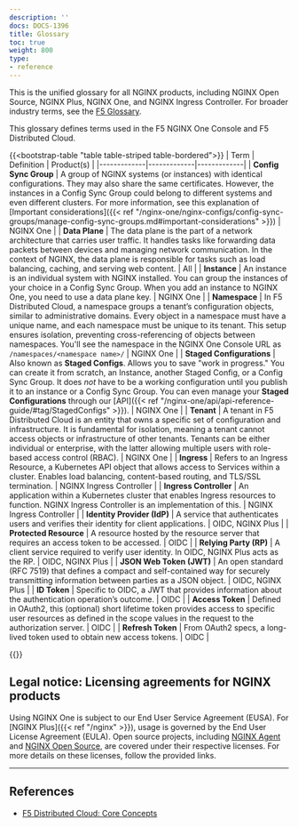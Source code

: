 ```yaml
---
description: ''
docs: DOCS-1396
title: Glossary
toc: true
weight: 800
type:
- reference
---
```


This is the unified glossary for all NGINX products, including NGINX Open Source, NGINX Plus, NGINX One, and NGINX Ingress Controller. For broader industry terms, see the [F5 Glossary](https://www.f5.com/glossary).

This glossary defines terms used in the F5 NGINX One Console and F5 Distributed Cloud.


{{<bootstrap-table "table table-striped table-bordered">}}
| Term        | Definition | Product(s) |
|-------------|-------------|-------------|
| **Config Sync Group** | A group of NGINX systems (or instances) with identical configurations. They may also share the same certificates. However, the instances in a Config Sync Group could belong to different systems and even different clusters. For more information, see this explanation of [Important considerations]({{< ref "/nginx-one/nginx-configs/config-sync-groups/manage-config-sync-groups.md#important-considerations" >}}) | NGINX One |
| **Data Plane** | The data plane is the part of a network architecture that carries user traffic. It handles tasks like forwarding data packets between devices and managing network communication. In the context of NGINX, the data plane is responsible for tasks such as load balancing, caching, and serving web content. | All |
| **Instance** | An instance is an individual system with NGINX installed. You can group the instances of your choice in a Config Sync Group. When you add an instance to NGINX One, you need to use a data plane key. | NGINX One |
| **Namespace** | In F5 Distributed Cloud, a namespace groups a tenant’s configuration objects, similar to administrative domains. Every object in a namespace must have a unique name, and each namespace must be unique to its tenant. This setup ensures isolation, preventing cross-referencing of objects between namespaces. You'll see the namespace in the NGINX One Console URL as `/namespaces/<namespace name>/` | NGINX One |
| **Staged Configurations** | Also known as **Staged Configs**. Allows you to save "work in progress." You can create it from scratch, an Instance, another Staged Config, or a Config Sync Group. It does _not_ have to be a working configuration until you publish it to an instance or a Config Sync Group. You can even manage your **Staged Configurations** through our [API]({{< ref "/nginx-one/api/api-reference-guide/#tag/StagedConfigs" >}}). | NGINX One |
| **Tenant** | A tenant in F5 Distributed Cloud is an entity that owns a specific set of configuration and infrastructure. It is fundamental for isolation, meaning a tenant cannot access objects or infrastructure of other tenants. Tenants can be either individual or enterprise, with the latter allowing multiple users with role-based access control (RBAC). | NGINX One |
| **Ingress** | Refers to an Ingress Resource, a Kubernetes API object that allows access to Services within a cluster. Enables load balancing, content-based routing, and TLS/SSL termination. | NGINX Ingress Controller |
| **Ingress Controller** | An application within a Kubernetes cluster that enables Ingress resources to function. NGINX Ingress Controller is an implementation of this. | NGINX Ingress Controller |
| **Identity Provider (IdP)** | A service that authenticates users and verifies their identity for client applications. | OIDC, NGINX Plus |
| **Protected Resource** | A resource hosted by the resource server that requires an access token to be accessed. | OIDC |
| **Relying Party (RP)** | A client service required to verify user identity. In OIDC, NGINX Plus acts as the RP. | OIDC, NGINX Plus |
| **JSON Web Token (JWT)** | An open standard (RFC 7519) that defines a compact and self-contained way for securely transmitting information between parties as a JSON object. | OIDC, NGINX Plus |
| **ID Token** | Specific to OIDC, a JWT that provides information about the authentication operation’s outcome. | OIDC |
| **Access Token** | Defined in OAuth2, this (optional) short lifetime token provides access to specific user resources as defined in the scope values in the request to the authorization server. | OIDC |
| **Refresh Token** | From OAuth2 specs, a long-lived token used to obtain new access tokens. | OIDC |

{{</bootstrap-table>}}

## Legal notice: Licensing agreements for NGINX products

Using NGINX One is subject to our End User Service Agreement (EUSA). For [NGINX Plus]({{< ref "/nginx" >}}), usage is governed by the End User License Agreement (EULA). Open source projects, including [NGINX Agent](https://github.com/nginx/agent) and [NGINX Open Source](https://github.com/nginx/nginx), are covered under their respective licenses. For more details on these licenses, follow the provided links.

---

## References

- [F5 Distributed Cloud: Core Concepts](https://docs.cloud.f5.com/docs/ves-concepts/core-concepts)
